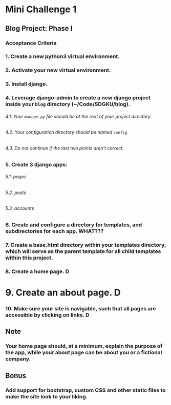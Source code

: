 # Mini Challenge 1

## Blog Project: Phase I

### Acceptance Criteria
### 1. Create a new python3 virtual environment.
### 2. Activate your new virtual environment.
### 3. Install django.
### 4. Leverage django-admin to create a new django project inside your `blog` directory (~/Code/SDGKU/blog).
###### 4.1. Your `manage.py` file should be at the root of your project directory.
###### 4.2. Your configuration directory should be named `config`
###### 4.3. Do not continue if the last two points aren't correct.

### 5. Create 3 django apps:
###### 5.1. pages
###### 5.2. posts
###### 5.3. accounts

### 6. Create and configure a directory for templates, and subdirectories for each app. WHAT???

### 7. Create a base.html directory within your templates directory, which will serve as the parent template for all child templates within this project. 
### 8. Create a home page. D
# 9. Create an about page. D
### 10. Make sure your site is navigable, such that all pages are accessible by clicking on links. D
## Note
### Your home page should, at a minimum, explain the purpose of the app, while your about page can be about you or a fictional company.

## Bonus
### Add support for bootstrap, custom CSS and other static files to make the site look to your liking.